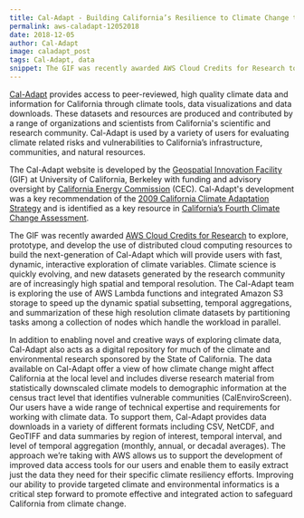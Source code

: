 ```yaml
---
title: Cal-Adapt - Building California’s Resilience to Climate Change through Open Data
permalink: aws-caladapt-12052018
date: 2018-12-05
author: Cal-Adapt
image: caladapt_post
tags: Cal-Adapt, data
snippet: The GIF was recently awarded AWS Cloud Credits for Research to explore, prototype, and develop the use of distributed cloud computing resources to build the next-generation of Cal-Adapt which will provide users with fast, dynamic, interactive exploration of climate variables.
---
```


[Cal-Adapt](http://cal-adapt.org/) provides access to peer-reviewed, high quality climate data and information for California through climate tools, data visualizations and data downloads. These datasets and resources are produced and contributed by a range of organizations and scientists from California's scientific and research community. Cal-Adapt is used by a variety of users for evaluating climate related risks and vulnerabilities to California’s infrastructure, communities, and natural resources.

The Cal-Adapt website is developed by the [Geospatial Innovation Facility](http://gif.berkeley.edu/) (GIF) at University of California, Berkeley with funding and advisory oversight by [California Energy Commission](https://www.energy.ca.gov/) (CEC). Cal-Adapt's development was a key recommendation of the [2009 California Climate Adaptation Strategy](http://resources.ca.gov/docs/climate/Statewide_Adaptation_Strategy.pdf) and is identified as a key resource in [California’s Fourth Climate Change Assessment](http://www.climateassessment.ca.gov/tools/).

The GIF was recently awarded [AWS Cloud Credits for Research](https://aws.amazon.com/research-credits/) to explore, prototype, and develop the use of distributed cloud computing resources to build the next-generation of Cal-Adapt which will provide users with fast, dynamic, interactive exploration of climate variables. Climate science is quickly evolving, and new datasets generated by the research community are of increasingly high spatial and temporal resolution. The Cal-Adapt team is exploring the use of AWS Lambda functions and integrated Amazon S3 storage to speed up the dynamic spatial subsetting, temporal aggregations, and summarization of these high resolution climate datasets by partitioning tasks among a collection of nodes which handle the workload in parallel.

In addition to enabling novel and creative ways of exploring climate data, Cal-Adapt also acts as a digital repository for much of the climate and environmental research sponsored by the State of California. The data available on Cal-Adapt offer a view of how climate change might affect California at the local level and includes diverse research material from statistically downscaled climate models to demographic information at the census tract level that identifies vulnerable communities (CalEnviroScreen).  Our users have a wide range of technical expertise and requirements for working with climate data. To support them, Cal-Adapt provides data downloads in a variety of different formats including CSV, NetCDF, and GeoTIFF and data summaries by region of interest, temporal interval, and level of temporal aggregation (monthly, annual, or decadal averages). The approach we’re taking with AWS allows us to support the development of improved data access tools for our users and enable them to easily extract just the data they need for their specific climate resiliency efforts. Improving our ability to provide targeted climate and environmental informatics is a critical step forward to promote effective and integrated action to safeguard California from climate change.
